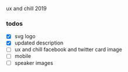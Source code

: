 ux and chill 2019

### todos

- [x] svg logo
- [x] updated description
- [ ] ux and chill facebook and twitter card image
- [ ] mobile
- [ ] speaker images

